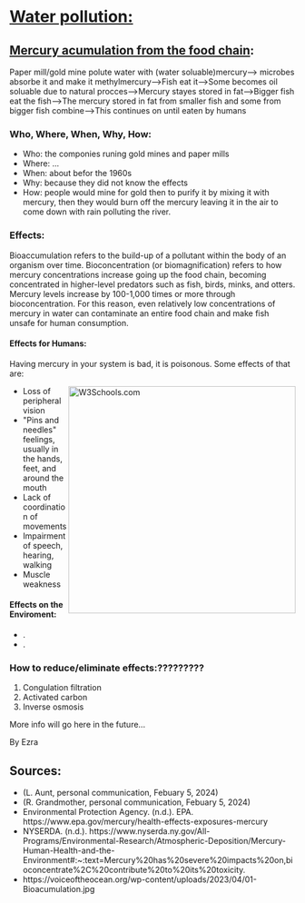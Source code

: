
<html lang="en">
<head>
    <meta charset="UTF-8">
    <meta name="viewport" content="width=device-width, initial-scale=1.0">
    <link rel="stylesheet" href="edit.css">
</head>
<body>
    <h1><u>Water pollution:</u></h1>
    <h2><u>Mercury acumulation from the food chain</u>:</h2>
    <p>Paper mill/gold mine polute water with (water soluable)mercury--> microbes absorbe it and make it methylmercury-->Fish eat it-->Some becomes oil soluable due to natural procces-->Mercury stayes stored in fat-->Bigger fish eat the fish-->The mercury stored in fat from smaller fish and some from bigger fish combine-->This continues on until eaten by humans</p>
    <h3>Who, Where, When, Why, How:</h3>
    <ul>
        <li>Who: the componies runing gold mines and paper mills</li>
        <li>Where: ...</li>
        <li>When: about befor the 1960s</li>
        <li>Why: because they did not know the effects</li>
        <li>How: people would mine for gold then to purify it by mixing it with mercury, then they would burn off the mercury leaving it in the air to come down with rain polluting the river.</li>
    </ul>
    <h3>Effects:</h3>
    <p>Bioaccumulation refers to the build-up of a pollutant within the body of an organism over time. Bioconcentration (or biomagnification) refers to how mercury concentrations increase going up the food chain, becoming concentrated in higher-level predators such as fish, birds, minks, and otters. Mercury levels increase by 100-1,000 times or more through bioconcentration. For this reason, even relatively low concentrations of mercury in water can contaminate an entire food chain and make fish unsafe for human consumption.</p>
    <h4>Effects for Humans:</h4>
    <p>Having mercury in your system is bad, it is poisonous. Some effects of that are:</p>
    <img align="right" src="https://voiceoftheocean.org/wp-content/uploads/2023/04/01-Bioacumulation.jpg" alt="W3Schools.com"style=" width:400px;height:400px;">
    <ul>
        <li>Loss of peripheral vision</li>
        <li>"Pins and needles" feelings, usually in the hands, feet, and around the mouth</li>
        <li>Lack of coordination of movements</li>
        <li>Impairment of speech, hearing, walking</li>
        <li>Muscle weakness</li>
    </ul>
    <h4>Effects on the Enviroment:</h4>
    <ul>
        <li>.</li>
        <li>.</li>
    </ul>
    <h3>How to reduce/eliminate effects:?????????</h3>
    <ol>
        <li>Congulation filtration</li>
        <li>Activated carbon</li>
        <li>Inverse osmosis</li>
    </ol>
    <p>More info will go here in the future...</p>
    <p>By Ezra</p>
    <h2>Sources:</h2>
    <ul>
        <li id='text'>(L. Aunt, personal communication, Febuary 5, 2024)</li>
        <li id='text'>(R. Grandmother, personal communication, Febuary 5, 2024)</li>
        <li id='text'>Environmental Protection Agency. (n.d.). EPA. https://www.epa.gov/mercury/health-effects-exposures-mercury</li>
        <li id='text'>NYSERDA. (n.d.). https://www.nyserda.ny.gov/All-Programs/Environmental-Research/Atmospheric-Deposition/Mercury-Human-Health-and-the-Environment#:~:text=Mercury%20has%20severe%20impacts%20on,bioconcentrate%2C%20contribute%20to%20its%20toxicity. </li>
        <li>https://voiceoftheocean.org/wp-content/uploads/2023/04/01-Bioacumulation.jpg</li>
    </ul>
</body>
</html>
